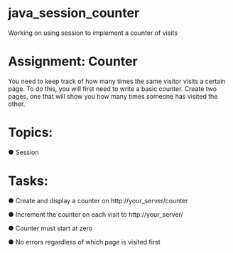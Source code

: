 # java_session_counter
Working on using session to implement a counter of visits

# Assignment: Counter
You need to keep track of how many times the same visitor visits a certain page. 
To do this, you will first need to write a basic counter. 
Create two pages, one that will show you how many times someone has visited the other.

# Topics:
● Session

# Tasks:
● Create and display a counter on http://your_server/counter

● Increment the counter on each visit to http://your_server/

● Counter must start at zero

● No errors regardless of which page is visited first
